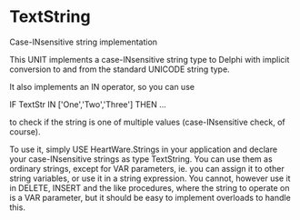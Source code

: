 # TextString
Case-INsensitive string implementation

This UNIT implements a case-INsensitive string type to Delphi with implicit conversion to and from the standard UNICODE string type.

It also implements an IN operator, so you can use

IF TextStr IN ['One','Two','Three'] THEN ...

to check if the string is one of multiple values (case-INsensitive check, of course).

To use it, simply USE HeartWare.Strings in your application and declare your case-INsensitive strings as type TextString. You can use them as ordinary strings, except for VAR parameters, ie. you can assign it to other string variables, or use it in a string expression. You cannot, however use it in DELETE, INSERT and the like procedures, where the string to operate on is a VAR parameter, but it should be easy to implement overloads to handle this.
